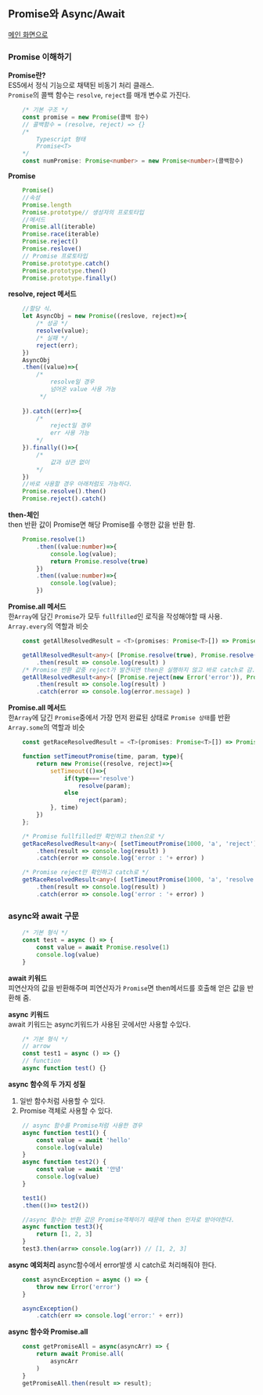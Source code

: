 ## Promise와 Async/Await

[메인 화면으로](../)

### Promise 이해하기 

**Promise란?**  
ES5에서 정식 기능으로 채택된 비동기 처리 클래스.  
`Promise`의 콜백 함수는 `resolve`, `reject`를 매개 변수로 가진다.
```typescript
    /* 기본 구조 */
    const promise = new Promise(콜백 함수)
    // 콜백함수 = (resolve, reject) => {}
    /* 
        Typescript 형태 
        Promise<T>
    */
    const numPromise: Promise<number> = new Promise<number>(콜백함수)
```

**Promise**  
```typescript
    Promise()
    //속성
    Promise.length
    Promise.prototype// 생성자의 프로토타입
    //메서드
    Promise.all(iterable)
    Promise.race(iterable)
    Promise.reject()
    Promise.reslove()
    // Promise 프로토타입
    Promise.prototype.catch()
    Promise.prototype.then()
    Promise.prototype.finally()
```

**resolve, reject 메서드**  
```typescript
    //할당 식.
    let AsyncObj = new Promise((reslove, reject)=>{
        /* 성공 */
        resolve(value);
        /* 실패 */
        reject(err);
    })
    AsyncObj
    .then((value)=>{
        /* 
            resolve일 경우
            넘어온 value 사용 가능
         */
        
    }).catch((err)=>{
        /* 
            reject일 경우
            err 사용 가능 
        */
    }).finally(()=>{
        /* 
            값과 상관 없이
        */
    })
    //바로 사용할 경우 아래처럼도 가능하다.
    Promise.resolve().then()
    Promise.reject().catch()
```
**then-체인**  
then 반환 값이 Promise면 해당 Promise를 수행한 값을 반환 함.
```typescript
    Promise.resolve(1)
        .then((value:number)=>{
            console.log(value);
            return Promise.resolve(true)
        })
        .then((value:number)=>{
            console.log(value);
        })
```

**Promise.all 메서드**  
한`Array`에 담긴 `Promise`가 모두 `fullfilled`인 로직을 작성해야할 때 사용.  
`Array.every`의 역할과 비슷
```typescript
    const getAllResolvedResult = <T>(promises: Promise<T>[]) => Promise.all(promises)

    getAllResolvedResult<any>( [Promise.resolve(true), Promise.resolve('hello')] )
        .then(result => console.log(result) )
    /* Promise 반환 값중 reject가 발견되면 then은 실행하지 않고 바로 catch로 감. */
    getAllResolvedResult<any>( [Promise.reject(new Error('error')), Promise.resolve('hello')] )
        .then(result => console.log(result) )
        .catch(error => console.log(error.message) )

```

**Promise.all 메서드**  
한`Array`에 담긴 `Promise`중에서 가장 먼저 완료된 상태로 `Promise 상태`를 반환
`Array.some`의 역할과 비슷
```typescript
    const getRaceResolvedResult = <T>(promises: Promise<T>[]) => Promise.race(promises)

    function setTimeoutPromise(time, param, type){
        return new Promise((resolve, reject)=>{
            setTimeout(()=>{
                if(type==='resolve')
                    resolve(param);
                else
                    reject(param);
            }, time)
        })    
    };

    /* Promise fullfilled만 확인하고 then으로 */
    getRaceResolvedResult<any>( [setTimeoutPromise(1000, 'a', 'reject'), Promise.resolve('aa')] )
        .then(result => console.log(result) )
        .catch(error => console.log('error : '+ error) )

    /* Promise reject만 확인하고 catch로 */
    getRaceResolvedResult<any>( [setTimeoutPromise(1000, 'a', 'resolve'), Promise.reject('aa')] )
        .then(result => console.log(result) )
        .catch(error => console.log('error : '+ error) )
```

### async와 await 구문  

```typescript
    /* 기본 형식 */
    const test = async () => {
        const value = await Promise.resolve(1)
        console.log(value)
    }
```

**await 키워드**  
피연산자의 값을 반환해주며 피연산자가 `Promise`면 then메서드를 호출해 얻은 값을 반환해 줌.

**async 키워드**  
await 키워드는 async키워드가 사용된 곳에서만 사용할 수있다.
```typescript
    /* 기본 형식 */
    // arrow
    const test1 = async () => {}
    // function
    async function test() {}
```
**async 함수의 두 가지 성질**
1. 일반 함수처럼 사용할 수 있다.
2. Promise 객체로 사용할 수 있다.
```typescript
    // async 함수를 Promise처럼 사용한 경우
    async function test1() {
        const value = await 'hello'
        console.log(valule)
    }
    async function test2() {
        const value = await '안녕'
        console.log(value)
    }

    test1()
    .then(()=> test2())

    //async 함수는 반환 값은 Promise객체이기 때문에 then 인자로 받아야한다.
    async function test3(){
        return [1, 2, 3]
    }
    test3.then(arr=> console.log(arr)) // [1, 2, 3]
```

**async 예외처리**
async함수에서 error발생 시 catch로 처리해줘야 한다.
```typescript
    const asyncException = async () => {
        throw new Error('error')
    }

    asyncException()
        .catch(err => console.log('error:' + err))
```

**async 함수와 Promise.all**
```typescript
    const getPromiseAll = async(asyncArr) => {
        return await Promise.all(
            asyncArr
        )
    }
    getPromiseAll.then(result => result);
```




